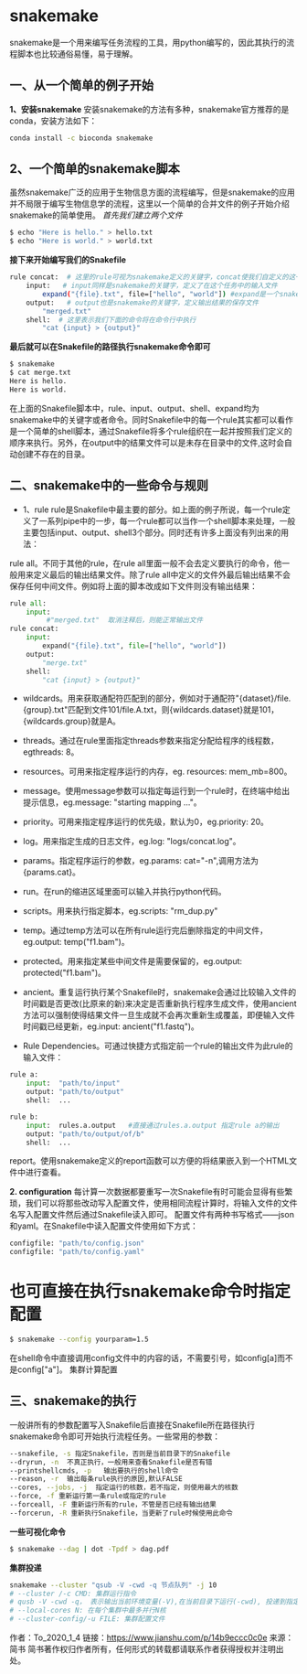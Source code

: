 # snakemake

snakemake是一个用来编写任务流程的工具，用python编写的，因此其执行的流程脚本也比较通俗易懂，易于理解。

## 一、从一个简单的例子开始
**1、安装snakemake**
安装snakemake的方法有多种，snakemake官方推荐的是conda，安装方法如下：
```sh
conda install -c bioconda snakemake
```
## 2、一个简单的snakemake脚本
虽然snakemake广泛的应用于生物信息方面的流程编写，但是snakemake的应用并不局限于编写生物信息学的流程，这里以一个简单的合并文件的例子开始介绍snakemake的简单使用。
*首先我们建立两个文件*
```sh
$ echo "Here is hello." > hello.txt
$ echo "Here is world." > world.txt
```

**接下来开始编写我们的Snakefile**
```sh
rule concat:  # 这里的rule可视为snakemake定义的关键字，concat使我们自定义的这一步任务的名称
    input:   # input同样是snakemake的关键字，定义了在这个任务中的输入文件 
        expand("{file}.txt", file=["hello", "world"]) #expand是一个snakemake定义的替换命令
    output:   # output也是snakemake的关键字，定义输出结果的保存文件
        "merged.txt"
    shell:  # 这里表示我们下面的命令将在命令行中执行
        "cat {input} > {output}"
```
**最后就可以在Snakefile的路径执行snakemake命令即可**
```sh
$ snakemake
$ cat merge.txt
Here is hello.
Here is world.
```
在上面的Snakefile脚本中，rule、input、output、shell、expand均为snakemake中的关键字或者命令。同时Snakefile中的每一个rule其实都可以看作是一个简单的shell脚本，通过Snakefile将多个rule组织在一起并按照我们定义的顺序来执行。另外，在output中的结果文件可以是未存在目录中的文件,这时会自动创建不存在的目录。
## 二、snakemake中的一些命令与规则
* 1、rule
rule是Snakefile中最主要的部分。如上面的例子所说，每一个rule定义了一系列pipe中的一步，每一个rule都可以当作一个shell脚本来处理，一般主要包括input、output、shell3个部分。同时还有许多上面没有列出来的用法：

rule all。不同于其他的rule，在rule all里面一般不会去定义要执行的命令，他一般用来定义最后的输出结果文件。除了rule all中定义的文件外最后输出结果不会保存任何中间文件。例如将上面的脚本改成如下文件则没有输出结果：

```py
rule all:
    input:
         #"merged.txt"  取消注释后，则能正常输出文件
rule concat:
    input:
        expand("{file}.txt", file=["hello", "world"])
    output:
        "merge.txt"
    shell:
        "cat {input} > {output}"
```


* wildcards。用来获取通配符匹配到的部分，例如对于通配符"{dataset}/file.{group}.txt"匹配到文件101/file.A.txt，则{wildcards.dataset}就是101，{wildcards.group}就是A。

* threads。通过在rule里面指定threads参数来指定分配给程序的线程数，egthreads: 8。

* resources。可用来指定程序运行的内存，eg. resources: mem_mb=800。

* message。使用message参数可以指定每运行到一个rule时，在终端中给出提示信息，eg.message: "starting mapping ..."。

* priority。可用来指定程序运行的优先级，默认为0，eg.priority: 20。

* log。用来指定生成的日志文件，eg.log: "logs/concat.log"。

* params。指定程序运行的参数，eg.params: cat="-n",调用方法为{params.cat}。

* run。在run的缩进区域里面可以输入并执行python代码。

* scripts。用来执行指定脚本，eg.scripts: "rm_dup.py"


* temp。通过temp方法可以在所有rule运行完后删除指定的中间文件，eg.output: temp("f1.bam")。

* protected。用来指定某些中间文件是需要保留的，eg.output: protected("f1.bam")。

* ancient。重复运行执行某个Snakefile时，snakemake会通过比较输入文件的时间戳是否更改(比原来的新)来决定是否重新执行程序生成文件，使用ancient方法可以强制使得结果文件一旦生成就不会再次重新生成覆盖，即便输入文件时间戳已经更新，eg.input: ancient("f1.fastq")。
* Rule Dependencies。可通过快捷方式指定前一个rule的输出文件为此rule的输入文件：
```py
rule a:
    input:  "path/to/input"
    output: "path/to/output"
    shell:  ...

rule b:
    input:  rules.a.output   #直接通过rules.a.output 指定rule a的输出
    output: "path/to/output/of/b"
    shell:  ...
```


report。使用snakemake定义的report函数可以方便的将结果嵌入到一个HTML文件中进行查看。

**2. configuration**
每计算一次数据都要重写一次Snakefile有时可能会显得有些繁琐，我们可以将那些改动写入配置文件，使用相同流程计算时，将输入文件的文件名写入配置文件然后通过Snakefile读入即可。
配置文件有两种书写格式——json和yaml。在Snakefile中读入配置文件使用如下方式：
```sh
configfile: "path/to/config.json" 
configfile: "path/to/config.yaml"
```

# 也可直接在执行snakemake命令时指定配置
```sh
$ snakemake --config yourparam=1.5
```
在shell命令中直接调用config文件中的内容的话，不需要引号，如config[a]而不是config["a"]。
集群计算配置
## 三、snakemake的执行
一般讲所有的参数配置写入Snakefile后直接在Snakefile所在路径执行snakemake命令即可开始执行流程任务。一些常用的参数：
```sh
--snakefile, -s 指定Snakefile，否则是当前目录下的Snakefile
--dryrun, -n  不真正执行，一般用来查看Snakefile是否有错
--printshellcmds, -p   输出要执行的shell命令
--reason, -r  输出每条rule执行的原因,默认FALSE
--cores, --jobs, -j  指定运行的核数，若不指定，则使用最大的核数
--force, -f 重新运行第一条rule或指定的rule
--forceall, -F 重新运行所有的rule，不管是否已经有输出结果
--forcerun, -R 重新执行Snakefile，当更新了rule时候使用此命令
```

**一些可视化命令**
```sh
$ snakemake --dag | dot -Tpdf > dag.pdf
```

**集群投递**
```sh
snakemake --cluster "qsub -V -cwd -q 节点队列" -j 10
# --cluster /-c CMD: 集群运行指令
# qusb -V -cwd -q， 表示输出当前环境变量(-V),在当前目录下运行(-cwd), 投递到指定的队列(-q), 如果不指定则使用任何可用队列
# --local-cores N: 在每个集群中最多并行N核
# --cluster-config/-u FILE: 集群配置文件
```

作者：To_2020_1_4
链接：https://www.jianshu.com/p/14b9eccc0c0e
来源：简书
简书著作权归作者所有，任何形式的转载都请联系作者获得授权并注明出处。




